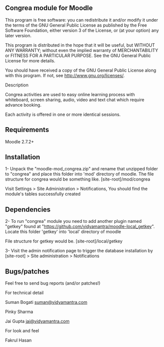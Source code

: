 Congrea module for Moodle
------------------------------
This program is free software: you can redistribute it and/or modify it under the terms of the GNU General Public License as published by the Free Software Foundation, either version 3 of the License, or (at your option) any later version.

This program is distributed in the hope that it will be useful, but WITHOUT ANY WARRANTY; without even the implied warranty of MERCHANTABILITY or FITNESS FOR A PARTICULAR PURPOSE. See the GNU General Public License for more details.

You should have received a copy of the GNU General Public License along with this program. If not, see http://www.gnu.org/licenses/.

Description

Congrea activities are used to easy online learning process with whiteboard, screen sharing, audio, video and text chat which require advance booking. 

Each activity is offered in one or more identical sessions.

Requirements
------------

Moodle 2.7.2+

Installation
------------
1- Unpack the "moodle-mod_congrea.zip" and rename that unzipped folder to "congrea" and place this folder into 'mod' directory of moodle. The file structure for congrea would be something like. [site-root]/mod/congrea

Visit Settings > Site Administration > Notifications, You should find the module's tables successfully created

Dependencies
------------

2- To run "congrea" module you need to add another plugin named "getkey" found at "https://github.com/vidyamantra/moodle-local_getkey". Locate this folder 'getkey' into 'local' directory of moodle

File structure for getkey would be. [site-root]/local/getkey

3- Visit the admin notification page to trigger the database installation by [site-root] > Site administration > Notifications

Bugs/patches
------------

Feel free to send bug reports (and/or patches!)

For technical detail

Suman Bogati suman@vidyamantra.com

Pinky Sharma 

Jai Gupta jai@vidyamantra.com

For look and feel

Fakrul Hasan 
